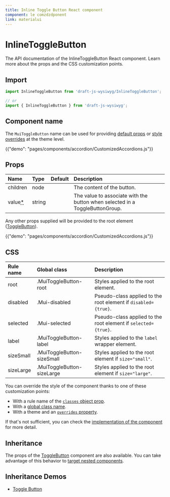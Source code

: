 ```yaml
---
title: Inline Toggle Button React component
component: le comzdzdponent
link: materialui
---
```


# InlineToggleButton

<p class="description">The API documentation of the InlineToggleButton React component. Learn more about the props and the CSS customization points.</p>

## Import

```js
import InlineToggleButton from 'draft-js-wysiwyg/InlineToggleButton';

// or
import { InlineToggleButton } from 'draft-js-wysiwyg';
```

## Component name

The `MuiToggleButton` name can be used for providing [default props](/customization/globals/#default-props) or [style overrides](/customization/globals/#css) at the theme level.

{{"demo": "pages/components/accordion/CustomizedAccordions.js"}}

## Props

| Name | Type | Default | Description |
|:-----|:-----|:--------|:------------|
| <span class="prop-name">children</span> | <span class="prop-type">node</span> |  | The content of the button. |
| <span class="prop-name required">value<abbr title="required">*</abbr></span> | <span class="prop-type">string</span> |  | The value to associate with the button when selected in a ToggleButtonGroup. |

Any other props supplied will be provided to the root element ([ToggleButton](https://material-ui.com/api/toggle-button/)).

{{"demo": "pages/components/accordion/CustomizedAccordions.js"}}

## CSS

| Rule name | Global class | Description |
|:-----|:-------------|:------------|
| <span class="prop-name">root</span> | <span class="prop-name">.MuiToggleButton-root</span> | Styles applied to the root element.
| <span class="prop-name">disabled</span> | <span class="prop-name">.Mui-disabled</span> | Pseudo-class applied to the root element if `disabled={true}`.
| <span class="prop-name">selected</span> | <span class="prop-name">.Mui-selected</span> | Pseudo-class applied to the root element if `selected={true}`.
| <span class="prop-name">label</span> | <span class="prop-name">.MuiToggleButton-label</span> | Styles applied to the `label` wrapper element.
| <span class="prop-name">sizeSmall</span> | <span class="prop-name">.MuiToggleButton-sizeSmall</span> | Styles applied to the root element if `size="small"`.
| <span class="prop-name">sizeLarge</span> | <span class="prop-name">.MuiToggleButton-sizeLarge</span> | Styles applied to the root element if `size="large"`.

You can override the style of the component thanks to one of these customization points:

- With a rule name of the [`classes` object prop](/customization/components/#overriding-styles-with-classes).
- With a [global class name](/customization/components/#overriding-styles-with-global-class-names).
- With a theme and an [`overrides` property](/customization/globals/#css).

If that's not sufficient, you can check the [implementation of the component](https://github.com/mui-org/material-ui/blob/next/packages/material-ui/src/ToggleButton/ToggleButton.js) for more detail.

## Inheritance

The props of the [ToggleButton](https://material-ui.com/api/toggle-button/) component are also available.
You can take advantage of this behavior to [target nested components](https://material-ui.com/guides/api/#spread).

## Inheritance Demos

- [Toggle Button](https://material-ui.com/components/toggle-button/)

